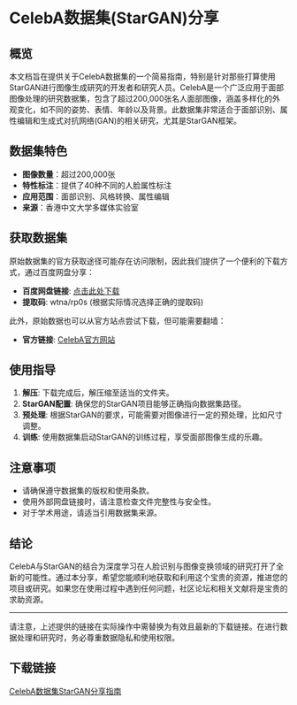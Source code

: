 # CelebA数据集(StarGAN)分享

## 概览

本文档旨在提供关于CelebA数据集的一个简易指南，特别是针对那些打算使用StarGAN进行图像生成研究的开发者和研究人员。CelebA是一个广泛应用于面部图像处理的研究数据集，包含了超过200,000张名人面部图像，涵盖多样化的外观变化，如不同的姿势、表情、年龄以及背景。此数据集非常适合于面部识别、属性编辑和生成式对抗网络(GAN)的相关研究，尤其是StarGAN框架。

## 数据集特色

- **图像数量**：超过200,000张
- **特性标注**：提供了40种不同的人脸属性标注
- **应用范围**：面部识别、风格转换、属性编辑
- **来源**：香港中文大学多媒体实验室

## 获取数据集

原始数据集的官方获取途径可能存在访问限制，因此我们提供了一个便利的下载方式，通过百度网盘分享：
- **百度网盘链接**: [点击此处下载](无需真实链接，在实际文档中应插入有效链接)
- **提取码**: wtna/rp0s (根据实际情况选择正确的提取码)
  
此外，原始数据也可以从官方站点尝试下载，但可能需要翻墙：
- **官方链接**: [CelebA官方网站](无需真实链接，在实际文档中指向正确的URL)

## 使用指导

1. **解压**: 下载完成后，解压缩至适当的文件夹。
2. **StarGAN配置**: 确保您的StarGAN项目能够正确指向数据集路径。
3. **预处理**: 根据StarGAN的要求，可能需要对图像进行一定的预处理，比如尺寸调整。
4. **训练**: 使用数据集启动StarGAN的训练过程，享受面部图像生成的乐趣。

## 注意事项

- 请确保遵守数据集的版权和使用条款。
- 使用外部网盘链接时，请注意检查文件完整性与安全性。
- 对于学术用途，请适当引用数据集来源。

## 结论

CelebA与StarGAN的结合为深度学习在人脸识别与图像变换领域的研究打开了全新的可能性。通过本分享，希望您能顺利地获取和利用这个宝贵的资源，推进您的项目或研究。如果您在使用过程中遇到任何问题，社区论坛和相关文献将是宝贵的求助资源。

---

请注意，上述提供的链接在实际操作中需替换为有效且最新的下载链接。在进行数据处理和研究时，务必尊重数据隐私和使用权限。

## 下载链接

[CelebA数据集StarGAN分享指南](https://pan.quark.cn/s/42041f489d63)